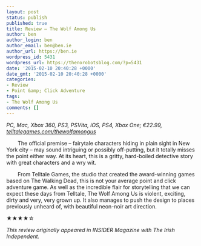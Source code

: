 ```yaml
---
layout: post
status: publish
published: true
title: Review – The Wolf Among Us
author: ben
author_login: ben
author_email: ben@ben.ie
author_url: https://ben.ie
wordpress_id: 5431
wordpress_url: https://thenorobotsblog.com/?p=5431
date: '2015-02-10 20:40:28 +0000'
date_gmt: '2015-02-10 20:40:28 +0000'
categories:
- Review
- Point &amp; Click Adventure
tags:
- The Wolf Among Us
comments: []
---
```

<p><i>PC, Mac, Xbox 360, PS3, PSVita, iOS, PS4, Xbox One; €22.99, <a href="https://telltalegames.com/thewolfamongus" data-mce-href="https://telltalegames.com/thewolfamongus">telltalegames.com/thewolfamongus</a></i></p>
<p style="text-indent: 30px;" data-mce-style="text-indent: 30px;">The official premise –&nbsp;fairytale characters hiding in plain sight in New York city –&nbsp;may sound intriguing or possibly off-putting, but it totally misses the point either way. At its heart, this is a gritty, hard-boiled detective story with great characters and a wry wit.</p>
<p style="text-indent: 30px;" data-mce-style="text-indent: 30px;">From Telltale Games, the studio that created the award-winning games based on The Walking Dead, this is not your average point and click adventure game. As well as the incredible flair for storytelling that we can expect these days from Telltale, The Wolf Among Us is violent, exciting, dirty and very, very grown up. It also manages to push the design to places previously unheard of, with beautiful neon-noir art direction.</p>
<p data-mce-style="text-indent: 30px;">★★★★☆</p>
<p><em>This review originally appeared in INSIDER Magazine with&nbsp;The Irish Independent.</em></p>
